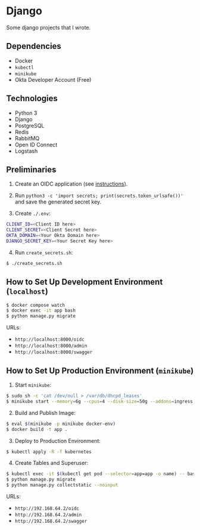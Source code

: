 # Django

Some django projects that I wrote.

## Dependencies

- Docker
- `kubectl`
- `minikube`
- Okta Developer Account (Free)

## Technologies

- Python 3
- Django
- PostgreSQL
- Redis
- RabbitMQ
- Open ID Connect
- Logstash

## Preliminaries

1. Create an OIDC application (see [instructions](https://help.okta.com/en-us/Content/Topics/Apps/Apps_App_Integration_Wizard_OIDC.htm)).

2. Run `python3 -c 'import secrets; print(secrets.token_urlsafe())'` and save the generated secret key.

3. Create `./.env`:

```bash
CLIENT_ID=<Client ID here>
CLIENT_SECRET=<Client Secret here>
OKTA_DOMAIN=<Your Okta Domain here>
DJANGO_SECRET_KEY=<Your Secret Key here>
```

4. Run `create_secrets.sh`:

```bash
$ ./create_secrets.sh
```

## How to Set Up Development Environment (`localhost`)

```bash
$ docker compose watch
$ docker exec -it app bash
$ python manage.py migrate
```

URLs:

- `http://localhost:8000/oidc`
- `http://localhost:8000/admin`
- `http://localhost:8000/swagger`

## How to Set Up Production Environment (`minikube`)

1. Start `minikube`:

```bash
$ sudo sh -c 'cat /dev/null > /var/db/dhcpd_leases'
$ minikube start --memory=6g --cpus=4 --disk-size=50g --addons=ingress
```

2. Build and Publish Image:

```bash
$ eval $(minikube -p minikube docker-env)
$ docker build -t app .
```

3. Deploy to Production Environment:

```bash
$ kubectl apply -R -f kubernetes
```

4. Create Tables and Superuser:

```bash
$ kubectl exec -it $(kubectl get pod --selector=app=app -o name) -- bash
$ python manage.py migrate
$ python manage.py collectstatic --noinput
```

URLs:

- `http://192.168.64.2/oidc`
- `http://192.168.64.2/admin`
- `http://192.168.64.2/swagger`
